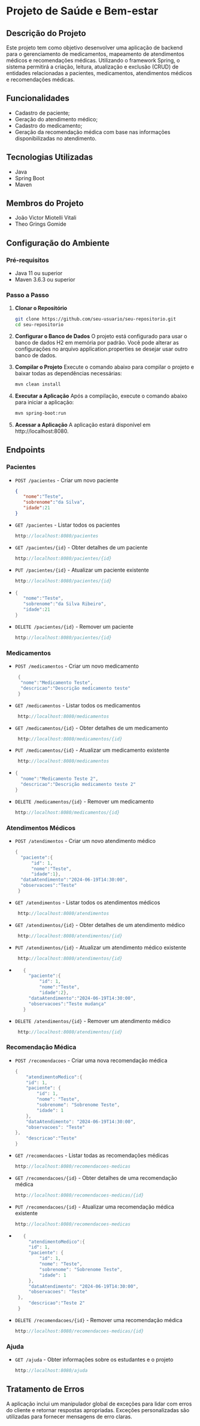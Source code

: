 # Projeto de Saúde e Bem-estar

## Descrição do Projeto
Este projeto tem como objetivo desenvolver uma aplicação de backend para o gerenciamento de medicamentos, mapeamento de atendimentos médicos e recomendações médicas. Utilizando o framework Spring, o sistema permitirá a criação, leitura, atualização e exclusão (CRUD) de entidades relacionadas a pacientes, medicamentos, atendimentos médicos e recomendações médicas.

## Funcionalidades
- Cadastro de paciente;
- Geração do atendimento médico;
- Cadastro do medicamento;
- Geração da recomendação médica com base nas informações disponibilizadas no atendimento.

## Tecnologias Utilizadas
- Java
- Spring Boot
- Maven

## Membros do Projeto
- João Victor Miotelli Vitali
- Theo Grings Gomide

## Configuração do Ambiente

### Pré-requisitos
- Java 11 ou superior
- Maven 3.6.3 ou superior

### Passo a Passo

1. **Clonar o Repositório**
   ```sh
   git clone https://github.com/seu-usuario/seu-repositorio.git
   cd seu-repositorio
   
2. **Configurar o Banco de Dados**
O projeto está configurado para usar o banco de dados H2 em memória por padrão. Você pode alterar as configurações no arquivo application.properties se desejar usar outro banco de dados.

3. **Compilar o Projeto**
Execute o comando abaixo para compilar o projeto e baixar todas as dependências necessárias:
   ```sh
   mvn clean install

4. **Executar a Aplicação**
Após a compilação, execute o comando abaixo para iniciar a aplicação:
   ```sh
   mvn spring-boot:run

5. **Acessar a Aplicação**
A aplicação estará disponível em http://localhost:8080.

## Endpoints

### Pacientes
- `POST /pacientes` - Criar um novo paciente

  ```json
  {
     "nome":"Teste",
     "sobrenome":"da Silva",
     "idade":21
  }
  
- `GET /pacientes` - Listar todos os pacientes

  ```java
  http://localhost:8080/pacientes
  
- `GET /pacientes/{id}` - Obter detalhes de um paciente

  ```java
  http://localhost:8080/pacientes/{id}
  
- `PUT /pacientes/{id}` - Atualizar um paciente existente

  ```java
  http://localhost:8080/pacientes/{id}

- ```java
  {
     "nome":"Teste",
     "sobrenome":"da Silva Ribeiro",
     "idade":21
  }
  
- `DELETE /pacientes/{id}` - Remover um paciente

  ```java
  http://localhost:8080/pacientes/{id}

### Medicamentos
- `POST /medicamentos` - Criar um novo medicamento

  ```java
   {
    "nome":"Medicamento Teste",
    "descricao":"Descrição medicamento teste"
   }
  
- `GET /medicamentos` - Listar todos os medicamentos

  ```java
   http://localhost:8080/medicamentos
  
- `GET /medicamentos/{id}` - Obter detalhes de um medicamento

  ```java
   http://localhost:8080/medicamentos/{id}
  
- `PUT /medicamentos/{id}` - Atualizar um medicamento existente

  ```java
   http://localhost:8080/medicamentos

- ```java
  {
    "nome":"Medicamento Teste 2",
    "descricao":"Descrição medicamento teste 2"
  }
  
- `DELETE /medicamentos/{id}` - Remover um medicamento

  ```java
  http://localhost:8080/medicamentos/{id}

### Atendimentos Médicos
- `POST /atendimentos` - Criar um novo atendimento médico

  ```java
  {
    "paciente":{
        "id": 1,
        "nome":"Teste",
        "idade":1},
    "dataAtendimento":"2024-06-19T14:30:00",
    "observacoes":"Teste"
   }
  
- `GET /atendimentos` - Listar todos os atendimentos médicos

  ```java
   http://localhost:8080/atendimentos
  
- `GET /atendimentos/{id}` - Obter detalhes de um atendimento médico

  ```java
   http://localhost:8080/atendimentos/{id}
  
- `PUT /atendimentos/{id}` - Atualizar um atendimento médico existente

  ```java
   http://localhost:8080/atendimentos/{id}

- ```java
     {
       "paciente":{
           "id": 1,
           "nome":"Teste",
           "idade":2},
       "dataAtendimento":"2024-06-19T14:30:00",
       "observacoes":"Teste mudança"
     }
  
- `DELETE /atendimentos/{id}` - Remover um atendimento médico

  ```java
   http://localhost:8080/atendimentos/{id}
  
### Recomendação Médica
- `POST /recomendacoes` - Criar uma nova recomendação médica

   ```java
   {
       "atendimentoMedico":{
       "id": 1,
       "paciente": {
           "id": 1,
           "nome": "Teste",
           "sobrenome": "Sobrenome Teste",
           "idade": 1
       },
       "dataAtendimento": "2024-06-19T14:30:00",
       "observacoes": "Teste"
   },  
       "descricao":"Teste"
   }

- `GET /recomendacoes` - Listar todas as recomendações médicas

   ```java
   http://localhost:8080/recomendacoes-medicas
   
- `GET /recomendacoes/{id}` - Obter detalhes de uma recomendação médica

   ```java
   http://localhost:8080/recomendacoes-medicas/{id}
   
- `PUT /recomendacoes/{id}` - Atualizar uma recomendação médica existente

   ```java
   http://localhost:8080/recomendacoes-medicas

- ```java
     {
       "atendimentoMedico":{
       "id": 1,
       "paciente": {
           "id": 1,
           "nome": "Teste",
           "sobrenome": "Sobrenome Teste",
           "idade": 1
       },
       "dataAtendimento": "2024-06-19T14:30:00",
       "observacoes": "Teste"
   },  
       "descricao":"Teste 2"
   }
  
- `DELETE /recomendacoes/{id}` - Remover uma recomendação médica


   ```java
   http://localhost:8080/recomendacoes-medicas/{id}

### Ajuda
- `GET /ajuda` - Obter informações sobre os estudantes e o projeto

   ```java
   http://localhost:8080/ajuda

## Tratamento de Erros
A aplicação inclui um manipulador global de exceções para lidar com erros do cliente e retornar respostas apropriadas. Exceções personalizadas são utilizadas para fornecer mensagens de erro claras.
